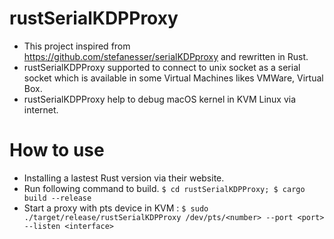 # rustSerialKDPProxy

* This project inspired from https://github.com/stefanesser/serialKDPproxy and rewritten in Rust.
* rustSerialKDPProxy supported to connect to unix socket as a serial socket which is available in some Virtual Machines likes VMWare, Virtual Box.
* rustSerialKDPProxy help to debug macOS kernel in KVM Linux via internet.

# How to use

* Installing a lastest Rust version via their website.
* Run following command to build.
		```
		$ cd rustSerialKDPProxy;
		$ cargo build --release
		```
* Start a proxy with pts device in KVM :
		```
		$ sudo ./target/release/rustSerialKDPProxy /dev/pts/<number> --port <port> --listen <interface>
		```
